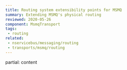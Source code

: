 ```yaml
---
title: Routing system extensibility points for MSMQ
summary: Extending MSMQ's physical routing 
reviewed: 2020-05-26
component: MsmqTransport
tags:
 - routing
related:
 - nservicebus/messaging/routing
 - transports/msmq/routing
---
```


partial: content
